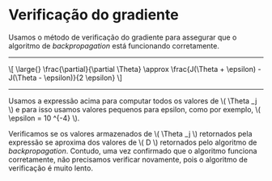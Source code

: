 # Verificação do gradiente

Usamos o método de verificação do gradiente para assegurar que o algoritmo de _backpropagation_
está funcionando corretamente.

---

\\[
  \large{}
    \frac{\partial}{\partial \Theta} \approx \frac{J(\Theta + \epsilon) - J(\Theta - \epsilon)}{2 \epsilon}
\\]

---

Usamos a expressão acima para computar todos os valores de \\( \Theta _j \\) e para isso usamos valores pequenos
para epsilon, como por exemplo, \\( \epsilon = 10 ^{-4} \\).

Verificamos se os valores armazenados de \\( \Theta _j \\) retornados pela expressão se aproxima dos valores de
\\( D \\) retornados pelo algoritmo de _backpropagation_. Contudo, uma vez confirmado que o algoritmo
funciona corretamente, não precisamos verificar novamente, pois o algoritmo de verificação é muito
lento.
